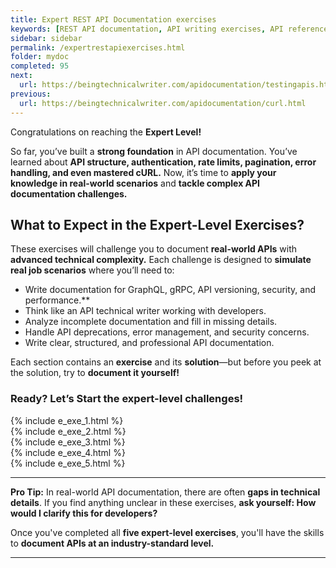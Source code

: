 ```yaml
---
title: Expert REST API Documentation exercises
keywords: [REST API documentation, API writing exercises, API reference, API documentation practice, API documentation test, API writing test, Technical Writing API exercises, API documentation challenges, API documentation best practices, hands-on API documentation, advanced API writing, API error handling, API authentication, API versioning, OAuth documentation, GraphQL API documentation, gRPC API documentation, API security, API performance optimization]
sidebar: sidebar
permalink: /expertrestapiexercises.html
folder: mydoc
completed: 95
next:
  url: https://beingtechnicalwriter.com/apidocumentation/testingapis.html
previous:
  url: https://beingtechnicalwriter.com/apidocumentation/curl.html
---
```


Congratulations on reaching the **Expert Level!**  

So far, you’ve built a **strong foundation** in API documentation. You’ve learned about **API structure, authentication, rate limits, pagination, error handling, and even mastered cURL.** Now, it’s time to **apply your knowledge in real-world scenarios** and **tackle complex API documentation challenges.**  

## What to Expect in the Expert-Level Exercises?
These exercises will challenge you to document **real-world APIs** with **advanced technical complexity.** Each challenge is designed to **simulate real job scenarios** where you’ll need to:  
- Write documentation for GraphQL, gRPC, API versioning, security, and performance.**  
- Think like an API technical writer working with developers.  
- Analyze incomplete documentation and fill in missing details.  
- Handle API deprecations, error management, and security concerns.  
- Write clear, structured, and professional API documentation.  

<script async src="https://pagead2.googlesyndication.com/pagead/js/adsbygoogle.js?client=ca-pub-7149683584202371"
     crossorigin="anonymous"></script>
<!-- AddTitleOne -->
<ins class="adsbygoogle"
     style="display:block"
     data-ad-client="ca-pub-7149683584202371"
     data-ad-slot="7422872052"
     data-ad-format="auto"
     data-full-width-responsive="true"></ins>
<script>
     (adsbygoogle = window.adsbygoogle || []).push({});
</script>

Each section contains an **exercise** and its **solution**—but before you peek at the solution, try to **document it yourself!**  

### Ready? Let’s Start the expert-level challenges!  

{% include e_exe_1.html %} <br>
{% include e_exe_2.html %} <br>
{% include e_exe_3.html %} <br>
{% include e_exe_4.html %} <br>
{% include e_exe_5.html %}  

---

**Pro Tip:** In real-world API documentation, there are often **gaps in technical details**. If you find anything unclear in these exercises, **ask yourself: How would I clarify this for developers?**  

Once you've completed all **five expert-level exercises**, you'll have the skills to **document APIs at an industry-standard level.**  

---
